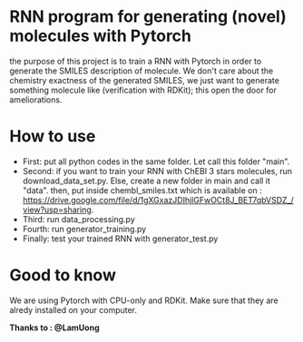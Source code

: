 # RNN program for generating (novel) molecules with Pytorch

the purpose of this project is to train a RNN with Pytorch in order to generate the SMILES description of molecule.
We don't care about the chemistry exactness of the generated SMILES, we just want to generate something molecule like (verification with RDKit); this open the door for ameliorations.

# How to use

- First: put all python codes in the same folder. Let call this folder "main".
- Second: if you want to train your RNN with ChEBI 3 stars molecules, run download_data_set.py.
        Else, create a new folder in main and call it "data". then, put inside chembl_smiles.txt which is available on : https://drive.google.com/file/d/1gXGxazJDIhjlGFwOCt8J_BET7qbVSDZ_/view?usp=sharing.
- Third: run data_processing.py
- Fourth: run generator_training.py
- Finally: test your trained RNN with generator_test.py

# Good to know

We are using Pytorch with CPU-only and RDKit. Make sure that they are alredy installed on your computer.

**Thanks to : @LamUong**
